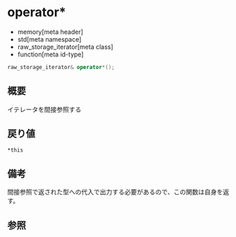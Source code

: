 # operator*
* memory[meta header]
* std[meta namespace]
* raw_storage_iterator[meta class]
* function[meta id-type]

```cpp
raw_storage_iterator& operator*();
```

## 概要
イテレータを間接参照する


## 戻り値
`*this`


## 備考
間接参照で返された型への代入で出力する必要があるので、この関数は自身を返す。


## 参照
